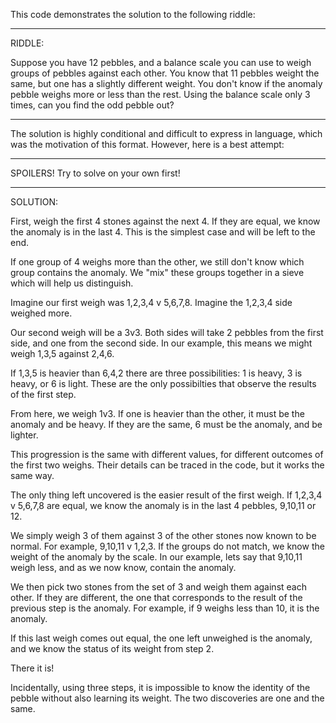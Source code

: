 This code demonstrates the solution to the following riddle:

**************

RIDDLE:

Suppose you have 12 pebbles, and a balance scale you can use to weigh groups of pebbles against each other. You know that 11 pebbles weight the same, but one has a slightly different weight. You don't know if the anomaly pebble weighs more or less than the rest. Using the balance scale only 3 times, can you find the odd pebble out?

**************

The solution is highly conditional and difficult to express in language, which was the motivation of this format. However, here is a best attempt:

**************

SPOILERS! Try to solve on your own first!

**************

SOLUTION:

First, weigh the first 4 stones against the next 4. If they are equal, we know the anomaly is in the last 4. This is the simplest case and will be left to the end.

If one group of 4 weighs more than the other, we still don't know which group contains the anomaly. We "mix" these groups together in a sieve which will help us distinguish.

Imagine our first weigh was 1,2,3,4 v 5,6,7,8. Imagine the 1,2,3,4 side weighed more.

Our second weigh will be a 3v3. Both sides will take 2 pebbles from the first side, and one from the second side. In our example, this means we might weigh 1,3,5 against 2,4,6.

If 1,3,5 is heavier than 6,4,2 there are three possibilities: 1 is heavy, 3 is heavy, or 6 is light. These are the only possibilties that observe the results of the first step.

From here, we weigh 1v3. If one is heavier than the other, it must be the anomaly and be heavy. If they are the same, 6 must be the anomaly, and be lighter.

This progression is the same with different values, for different outcomes of the first two weighs. Their details can be traced in the code, but it works the same way.

The only thing left uncovered is the easier result of the first weigh. If 1,2,3,4 v 5,6,7,8 are equal, we know the anomaly is in the last 4 pebbles, 9,10,11 or 12.

We simply weigh 3 of them against 3 of the other stones now known to be normal. For example, 9,10,11 v 1,2,3. If the groups do not match, we know the weight of the anomaly by the scale. In our example, lets say that 9,10,11 weigh less, and as we now know, contain the anomaly.


We then pick two stones from the set of 3 and weigh them against each other. If they are different, the one that corresponds to the result of the previous step is the anomaly. For example, if 9 weighs less than 10, it is the anomaly.

If this last weigh comes out equal, the one left unweighed is the anomaly, and we know the status of its weight from step 2.

There it is!

Incidentally, using three steps, it is impossible to know the identity of the pebble without also learning its weight. The two discoveries are one and the same.
